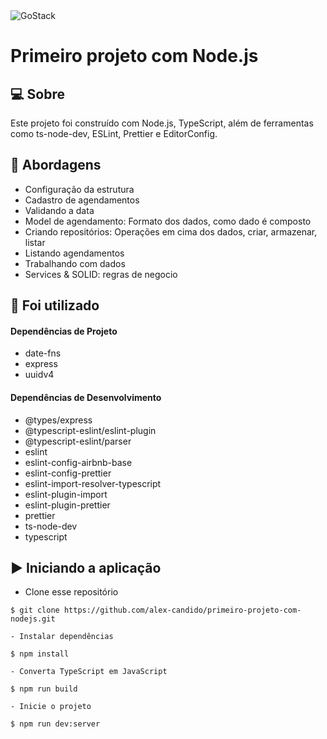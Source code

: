 <img alt="GoStack" src="https://storage.googleapis.com/golden-wind/bootcamp-gostack/header-desafios.png" />

# Primeiro projeto com Node.js

## 💻 Sobre
Este projeto foi construído com Node.js, TypeScript, além de ferramentas como ts-node-dev, ESLint, Prettier e EditorConfig.

## 🚀 Abordagens

- Configuração da estrutura
- Cadastro de agendamentos
- Validando a data
- Model de agendamento: Formato dos dados, como dado é composto
- Criando repositórios: Operações em cima dos dados, criar, armazenar, listar
- Listando agendamentos
- Trabalhando com dados
- Services & SOLID: regras de negocio

## 📌 Foi utilizado

#### Dependências de Projeto
- date-fns
- express
- uuidv4

#### Dependências de Desenvolvimento
- @types/express
- @typescript-eslint/eslint-plugin
- @typescript-eslint/parser
- eslint
- eslint-config-airbnb-base
- eslint-config-prettier
- eslint-import-resolver-typescript
- eslint-plugin-import
- eslint-plugin-prettier
- prettier
- ts-node-dev
- typescript

## ▶️ Iniciando a aplicação

- Clone esse repositório
```
$ git clone https://github.com/alex-candido/primeiro-projeto-com-nodejs.git

- Instalar dependências

$ npm install

- Converta TypeScript em JavaScript

$ npm run build

- Inicie o projeto

$ npm run dev:server
```
